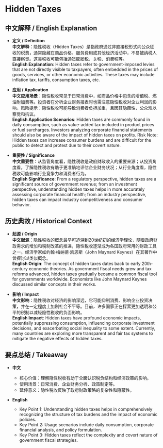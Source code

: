 # Hidden Taxes

## 中文解释 / English Explanation

* **定义 / Definition**  
  **中文解释**：隐性税收（Hidden Taxes）是指政府通过非直接税形式向公众征收的税费，通常隐藏在商品价格、服务费用或其他经济活动中，不易被纳税人直接察觉。这类税收可能包括通货膨胀税、关税、消费税等。  
  **English Explanation**: Hidden taxes refer to government-imposed levies that are not directly visible to taxpayers, often embedded in the prices of goods, services, or other economic activities. These taxes may include inflation tax, tariffs, consumption taxes, etc.

* **应用 / Application**  
  **中文应用场景**：隐性税收常见于日常消费中，如商品价格中包含的增值税、燃油附加费等。投资者在分析企业财务报表时也需注意隐性税收对企业利润的影响。风险提示：隐性税收可能导致消费者负担加重，且因其隐蔽性，公众难以察觉和抗议。  
  **English Application Scenarios**: Hidden taxes are commonly found in daily consumption, such as value-added tax included in product prices or fuel surcharges. Investors analyzing corporate financial statements should also be aware of the impact of hidden taxes on profits. Risk Note: Hidden taxes can increase consumer burdens and are difficult for the public to detect and protest due to their covert nature.

* **重要性 / Significance**  
  **中文重要性**：从监管角度看，隐性税收是政府财政收入的重要来源；从投资角度看，了解隐性税收有助于更准确地评估企业财务状况；从行业角度看，隐性税收可能影响行业竞争力和消费者行为。  
  **English Significance**: From a regulatory perspective, hidden taxes are a significant source of government revenue; from an investment perspective, understanding hidden taxes helps in more accurately assessing corporate financial health; from an industry perspective, hidden taxes can impact industry competitiveness and consumer behavior.

## 历史典故 / Historical Context

* **起源 / Origin**  
  **中文起源**：隐性税收的概念最早可追溯到20世纪初的经济学理论，随着政府财政需求的增加和税制改革的推进，隐性税收逐渐成为各国政府常用的财政工具之一。经济学家如约翰·梅纳德·凯恩斯（John Maynard Keynes）在其著作中曾探讨过类似概念。  
  **English Origin**: The concept of hidden taxes dates back to early 20th-century economic theories. As government fiscal needs grew and tax reforms advanced, hidden taxes gradually became a common fiscal tool for governments worldwide. Economists like John Maynard Keynes discussed similar concepts in their works.

* **影响 / Impact**  
  **中文影响**：隐性税收对经济的影响深远，它可能抑制消费、影响企业投资决策，并在一定程度上加剧社会不平等。目前，许多国家正在探索更加透明和公平的税制以减轻隐性税收的负面影响。  
  **English Impact**: Hidden taxes have profound economic impacts, potentially suppressing consumption, influencing corporate investment decisions, and exacerbating social inequality to some extent. Currently, many countries are exploring more transparent and fair tax systems to mitigate the negative effects of hidden taxes.

## 要点总结 / Takeaway

* **中文**  
  - 核心价值：理解隐性税收有助于全面认识税负结构和经济政策的影响。  
  - 使用场景：日常消费、企业财务分析、政策制定等。  
  - 延伸意义：隐性税收反映了政府财政策略的复杂性和隐蔽性。

* **English**  
  - Key Point 1: Understanding hidden taxes helps in comprehensively recognizing the structure of tax burdens and the impact of economic policies.  
  - Key Point 2: Usage scenarios include daily consumption, corporate financial analysis, and policy formulation.  
  - Key Point 3: Hidden taxes reflect the complexity and covert nature of government fiscal strategies.